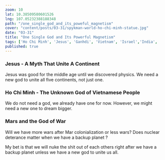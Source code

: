 ```yaml
---
zoom: 10
lat: 10.38509580601526
lng: 107.05232388188348
path: "/one_single_god_and_its_poweful_magnetism"
cover: "content/posts/03-31/spykman-world-ho-chi-minh-statue.jpg"
date: "03-31"
title: "One Single God and Its Powerful Magnetism"
tags: ['Ho Chi Minh', 'Jesus', 'Ganhdi', 'Vietnam', 'Israel','India', 'Spykman World','Nicholas Spykman'] 
published: true
---
```


### Jesus - A Myth That Unite A Continent
Jesus was good for the middle age until we discovered physics. We need a new god to unite all five continents, not just one.

### Ho Chi Minh - The Unknown God of Vietnamese People
We do not need a god, we already have one for now. However, we might need a new one to dream bigger. 


### Mars and the God of War
Will we have more wars after Mar colonialization or less wars? Does nuclear deterance matter when we have a backup planet ?

My bet is that we will nuke the shit out of each others right after we have a backup planet unless we have a new god to unite us all. 
